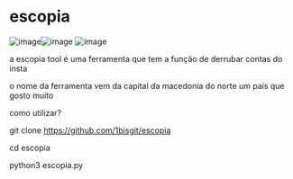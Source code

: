 # escopia

![image](https://github.com/1bisgit/escopia/assets/132788819/635f27d4-ec90-4b1f-84af-b01d54eb3c3f)![image](https://github.com/1bisgit/escopia/assets/132788819/c274bf15-eb3f-4d67-8f15-be620a0f3680)
 ![image](https://github.com/1bisgit/escopia/assets/132788819/bfdb15ed-232a-46ba-9891-41f8772816fa)


a escopia tool é uma ferramenta que tem a função de derrubar contas do insta 

o nome da ferramenta vem da capital da macedonia do norte um país que gosto muito


como utilizar?









git clone https://github.com/1bisgit/escopia










cd escopia




python3 escopia.py
